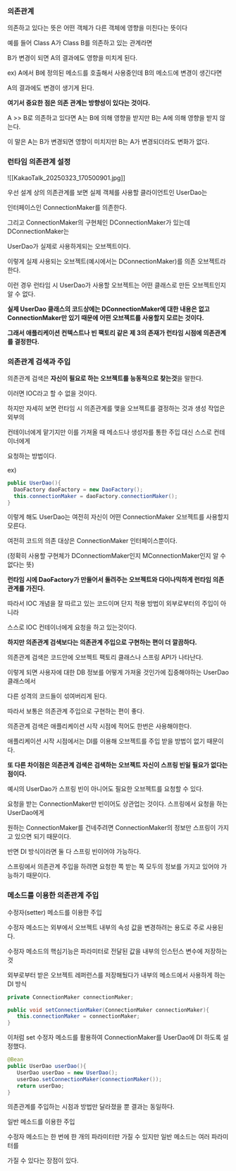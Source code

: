   

### 의존관계

의존하고 있다는 뜻은 어떤 객체가 다른 객체에 영향을 미친다는 뜻이다

예를 들어 Class A가 Class B를 의존하고 있는 관계라면

B가 변경이 되면 A의 결과에도 영향을 미치게 된다.

ex) A에서 B에 정의된 메소드를 호출해서 사용중인데 B의 메소드에 변경이 생긴다면

A의 결과에도 변경이 생기게 된다.

  

**여기서 중요한 점은 의존 관계는 방향성이 있다는 것이다.**

A >> B로 의존하고 있다면 A는 B에 의해 영향을 받지만 B는 A에 의해 영향을 받지 않는다.

이 말은 A는 B가 변경되면 영향이 미치지만 B는 A가 변경되더라도 변화가 없다.

  

### 런타임 의존관계 설정

  

![[KakaoTalk_20250323_170500901.jpg]]

우선 설계 상의 의존관계를 보면 실제 객체를 사용할 클라이언트인 UserDao는

인터페이스인 ConnectionMaker를 의존한다.

그리고 ConnectionMaker의 구현체인 DConnectionMaker가 있는데 DConnectionMaker는

UserDao가 실제로 사용하게되는 오브젝트이다.

이렇게 실제 사용되는 오브젝트(예시에서는 DConnectionMaker)를 의존 오브젝트라 한다.

  

이런 경우 런타임 시 UserDao가 사용할 오브젝트는 어떤 클래스로 만든 오브젝트인지 알 수 없다.

**실제 UserDao 클래스의 코드상에는 DConnectionMaker에 대한 내용은 없고 ConnectionMaker만 있기 때문에 어떤 오브젝트를 사용할지 모르는 것이다.**

  

**그래서 애플리케이션 컨텍스트나 빈 팩토리 같은 제 3의 존재가 런타임 시점에 의존관계를 결정한다.**

  

### 의존관계 검색과 주입

의존관계 검색은 **자신이 필요로 하는 오브젝트를 능동적으로 찾는것**을 말한다.

이러면 IOC라고 할 수 없을 것이다.

하지만 자세히 보면 런타임 시 의존관계를 맺을 오브젝트를 결정하는 것과 생성 작업은 외부의

컨테이너에게 맡기지만 이를 가져올 때 메소드나 생성자를 통한 주입 대신 스스로 컨테이너에게

요청하는 방법이다.

  

ex)

```Java
public UserDao(){
  DaoFactory daoFactory = new DaoFactory();
  this.connectionMaker = daoFactory.connectionMaker();
}
```

이렇게 해도 UserDao는 여전히 자신이 어떤 ConnectionMaker 오브젝트를 사용할지 모른다.

여전히 코드의 의존 대상은 ConnectionMaker 인터페이스뿐이다.

(정확히 사용할 구현체가 DConnectiomMaker인지 MConnectionMaker인지 알 수 없다는 뜻)

  

**런타임 시에 DaoFactory가 만들어서 돌려주는 오브젝트와 다이나믹하게 런타임 의존관계를 가진다.**

  

따라서 IOC 개념을 잘 따르고 있는 코드이며 단지 적용 방법이 외부로부터의 주입이 아니라

스스로 IOC 컨테이너에게 요청을 하고 있는것이다.

  

**하지만 의존관계 검색보다는 의존관계 주입으로 구현하는 편이 더 깔끔하다.**

의존관계 검색은 코드안에 오브젝트 팩토리 클래스나 스프링 API가 나타난다.

이렇게 되면 사용자에 대한 DB 정보를 어떻게 가져올 것인가에 집중해야하는 UserDao 클래스에서

다른 성격의 코드들이 섞여버리게 된다.

따라서 보통은 의존관계 주입으로 구현하는 편이 좋다.

  

의존관계 검색은 애플리케이션 시작 시점에 적어도 한번은 사용해야한다.

애플리케이션 시작 시점에서는 DI를 이용해 오브젝트를 주입 받을 방법이 없기 때문이다.

  

**또 다른 차이점은 의존관계 검색은 검색하는 오브젝트 자신이 스프링 빈일 필요가 없다는 점이다.**

예시의 UserDao가 스프링 빈이 아니어도 필요한 오브젝트를 요청할 수 있다.

요청을 받는 ConnectionMaker만 빈이어도 상관업는 것이다. 스프링에서 요청을 하는 UserDao에게

원하는 ConnectionMaker를 건네주려면 ConnectionMaker의 정보만 스프링이 가지고 있으면 되기 때문이다.

  

반면 DI 방식이라면 둘 다 스프링 빈이어야 가능하다.

스프링에서 의존관계 주입을 하려면 요청한 쪽 받는 쪽 모두의 정보를 가지고 있어야 가능하기 때문이다.

  

### 메소드를 이용한 의존관계 주입

  

수정자(setter) 메소드를 이용한 주입

수정자 메소드는 외부에서 오브젝트 내부의 속성 값을 변경하려는 용도로 주로 사용된다.

수정자 메소드의 핵심기능은 파라미터로 전달된 값을 내부의 인스턴스 변수에 저장하는 것

외부로부터 받은 오브젝트 레퍼런스를 저장해뒀다가 내부의 메소드에서 사용하게 하는 DI 방식

  

```Java
private ConnectionMaker connectionMaker;

public void setConnectionMaker(ConnectionMaker connectionMaker){
   this.connectionMaker = connectionMaker;
}
```

이처럼 set 수정자 메소드를 활용하여 ConnectionMaker를 UserDao에 DI 하도록 설정했다.

  

```Java
@Bean
public UserDao userDao(){
   UserDao userDao = new UserDao();
   userDao.setConnectionMaker(connectionMaker());
   return userDao;
}
```

의존관계를 주입하는 시점과 방법만 달라졌을 뿐 결과는 동일하다.

  

일반 메소드를 이용한 주입

수정자 메소드는 한 번에 한 개의 파라미터만 가질 수 있지만 일반 메소드는 여러 파라미터를

가질 수 있다는 장점이 있다.